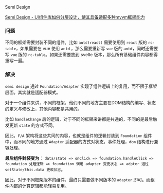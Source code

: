 Semi Design

[Semi Design - UI组件库如何分层设计，使其具备适配多种mvvm框架能力](https://bytedance.feishu.cn/wiki/wikcnOVYexosCS1Rmvb5qCsWT1f)


### 问题
不同的框架需要封装不同的组件，比如 `antd(react)` 需要使用到 `react` 版的 `rc-table`，如果需要在 vue 使用 `antd` ，那么需要重新写 `vue` 版的 `antd`，同时还需要写 `vue` 版的 `rc-table`。如果还需要放到 svelte 版本，那么所有基础组件内容都得重写一遍。

### 解决
`semi design` 通过 `Foundation/Adapter` 实现了组件逻辑上的复用，而不限于框架层面。其实就是适配器模式。

对于一个组件来讲，不同的框架，他们不同的地方主要在DOM结构的编写、状态的定义与修改上，其他内容都是共用的。

比如 `handleChange` 后的逻辑，对于不同的框架来讲都是共通的，不同的是最后触发更新 `state` 的方式不同。

因此，`F/A` 架构将这些共同的内容，也就是组件的逻辑封装到 `Foundation` 组件中，而不同的地方通过 `Adapter` 适配器的方式对状态，事件处理，`dom` 结构进行兼容处理。

**最后组件封装变为**： `data/state => onClick => foundation.handleClick => foundation 处理逻辑 => foundation 调用 adapter 变更状态 => adpter 通过 setState/this.data 更改状态`。

因此，对于不同框架版本的组件，最终只需要做不同版本的 `adapter` 即可。而组件内部的计算逻辑都能轻易复用。
